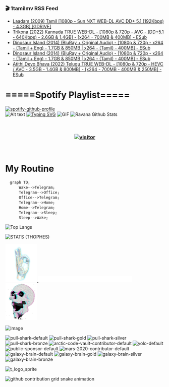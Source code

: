 ### 🎬 1tamilmv RSS Feed

<!-- BLOG-POST-LIST:START -->
- [Laadam &lpar;2009&rpar; Tamil [1080p - Sun NXT WEB-DL AVC  DD+ 5.1 &lpar;192Kbps&rpar; - 4.3GB] [GDRIVE]](https://www.1tamilmv.space/index.php?/forums/topic/137144-laadam-2009-tamil-1080p-sun-nxt-web-dl-avc-dd-51-192kbps-43gb-gdrive/&do=findComment&comment=329222)
- [Trikona &lpar;2022&rpar; Kannada TRUE WEB-DL - [1080p &amp; 720p - AVC - &lpar;DD+5.1 - 640Kbps&rpar; - 2.6GB &amp; 1.4GB] - [x264 - 700MB &amp; 400MB] - ESub](https://www.1tamilmv.space/index.php?/forums/topic/163888-trikona-2022-kannada-true-web-dl-1080p-720p-avc-dd51-640kbps-26gb-14gb-x264-700mb-400mb-esub/&do=findComment&comment=329221)
- [Dinosaur Island &lpar;2014&rpar; &lpar;BluRay + Original Audio&rpar; - [1080p &amp; 720p - x264 - &lpar;Tamil + Eng&rpar; - 1.7GB &amp; 850MB | x264 - &lpar;Tamil&rpar; - 400MB] - ESub](https://www.1tamilmv.space/index.php?/forums/topic/164541-dinosaur-island-2014-bluray-original-audio-1080p-720p-x264-tamil-eng-17gb-850mb-x264-tamil-400mb-esub/&do=findComment&comment=329220)
- [Dinosaur Island &lpar;2014&rpar; &lpar;BluRay + Original Audio&rpar; - [1080p &amp; 720p - x264 - &lpar;Tamil + Eng&rpar; - 1.7GB &amp; 850MB | x264 - &lpar;Tamil&rpar; - 400MB] - ESub](https://www.1tamilmv.space/index.php?/forums/topic/164541-dinosaur-island-2014-bluray-original-audio-1080p-720p-x264-tamil-eng-17gb-850mb-x264-tamil-400mb-esub/&do=findComment&comment=329219)
- [Atithi Devo Bhava &lpar;2022&rpar; Telugu TRUE WEB-DL - [1080p &amp; 720p - HEVC / AVC - 3.5GB - 1.4GB &amp; 800MB] - [x264 - 700MB - 400MB &amp; 250MB] - ESub](https://www.1tamilmv.space/index.php?/forums/topic/164548-atithi-devo-bhava-2022-telugu-true-web-dl-1080p-720p-hevc-avc-35gb-14gb-800mb-x264-700mb-400mb-250mb-esub/&do=findComment&comment=329218)
<!-- BLOG-POST-LIST:END -->

# =====Spotify Playlist=====
[![spotify-github-profile](https://spotify-github-profile.vercel.app/api/view?uid=31rfzgmuvvewegdlxvlev4ynz4vu&cover_image=true&theme=default&bar_color=53b14f&bar_color_cover=true)](https://ravana69.github.io/rss)
</br>
![Alt text](https://spotify-recently-played-readme.vercel.app/api?user=31rfzgmuvvewegdlxvlev4ynz4vu)
[![Typing SVG](https://readme-typing-svg.herokuapp.com?color=%2336BCF7&center=true&vCenter=true&multiline=true&height=81&lines=I+AM+RAVANA;CONTACT+ME+ON+TELEGRAM%3A+%40R4V4N4)](https://git.io/typing-svg)
<img align="centre" height="400px" width="490px" alt="GIF" src="https://github.com/ravana69/ravana69/blob/master/rvm.gif" />
![Ravana Github Stats](https://github-readme-stats.vercel.app/api?username=ravana69&&show_icons=true&theme=radical)

<br />
<h3 align="center"> <a href="https://t.me/r4v4n4"><img src="https://profile-counter.glitch.me/ravana69/count.svg" alt="visitor" width="600"></a> </h3>
</br>

<H1>My Routine</H1>

```mermaid
  graph TD;
      Wake-->Telegram;
      Telegram-->Office;
      Office-->Telegram;
      Telegram-->Home;
      Home-->Telegram;
      Telegram-->Sleep;
      Sleep-->Wake;
```
![Top Langs](https://github-readme-stats.vercel.app/api/top-langs/?username=ravana69&&show_icons=true&theme=radical)

![STATS (THOPHES)](https://github-profile-trophy.vercel.app/?username=ravana69&theme=gruvbox&margin-w=10&margin-h=15&column=8)
<br />
<p align="left">
    <a href="#">
        <img width="20%" src="./assets/images/hand.gif" alt="" />
    </a>
    <a href="#">
        <img width="59%" src="./assets/images/spacer.png" alt="" >
    </a>
    <a href="#">
        <img width="20%" src="./assets/images/skull.gif" alt="" />
    </a>
</p>


![image](https://user-images.githubusercontent.com/47528708/175298537-0623dc00-7b1a-4ec1-b5b1-71768763a234.png)

<img width="148" alt="pull-shark-default" src="https://user-images.githubusercontent.com/47528708/175266634-4235fb81-4cf9-4128-9c7a-b7c044cde5b5.png"> <img width="148" alt="pull-shark-gold" src="https://user-images.githubusercontent.com/47528708/175268594-acb9b27a-7f8e-4181-8900-171a981e2d56.png"> <img width="148" alt="pull-shark-silver" src="https://user-images.githubusercontent.com/47528708/175266702-c880884d-eb71-46fb-b857-3135442e06c6.png"> <img width="148" alt="pull-shark-bronze" src="https://user-images.githubusercontent.com/47528708/175266723-735f9146-b8aa-44f8-aa99-c06aad45e8fa.png"> <img width="148" alt="arctic-code-vault-contributor-default" src="https://user-images.githubusercontent.com/47528708/175267501-e1fbbb8f-c2b2-4882-b865-2ac4debef26c.png"> <img width="148" alt="yolo-default" src="https://user-images.githubusercontent.com/47528708/175267654-281a1880-1129-4b7b-bf2f-de5dd2bc5afa.png"> <img width="148" alt="public-sponsor-default" src="https://user-images.githubusercontent.com/47528708/175268448-2e78cc75-fb25-4d76-bd22-7df520446b45.png"> <img width="148" alt="mars-2020-contributor-default" src="https://user-images.githubusercontent.com/47528708/175268475-de6d987a-3be9-4353-86a5-23b422559355.png"> <img width="148" alt="galaxy-brain-default" src="https://user-images.githubusercontent.com/47528708/175298882-7ad69eb8-4d11-45a0-af56-ce2c179fe466.png"> <img width="148" alt="galaxy-brain-gold" src="https://user-images.githubusercontent.com/47528708/175269058-04760273-d9f7-468b-9151-fb654d7c4057.png"> <img width="148" alt="galaxy-brain-silver" src="https://user-images.githubusercontent.com/47528708/175269395-4035bb40-f404-4178-b963-8a4b2973158a.png"> <img width="148" alt="galaxy-brain-bronze" src="https://user-images.githubusercontent.com/47528708/175269034-5aed3e95-5a28-44f3-8cf1-5fc804604869.png">

![t_logo_sprite](https://user-images.githubusercontent.com/47528708/175293007-21ff1792-1fca-4be3-bcae-12fdc3aa414f.svg)




![github contribution grid snake animation](https://raw.githubusercontent.com/ravana69/ravana69/output/github-contribution-grid-snake-dark.svg#gh-dark-mode-only)
